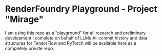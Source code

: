 # RenderFoundry Playground - Project "Mirage"
I am using this repo as a "playground" for all research and preliminary development I complete on behalf of LLMs
All commit history and data structures for TensorFlow and PyTorch will be available here as a completely private repo.
